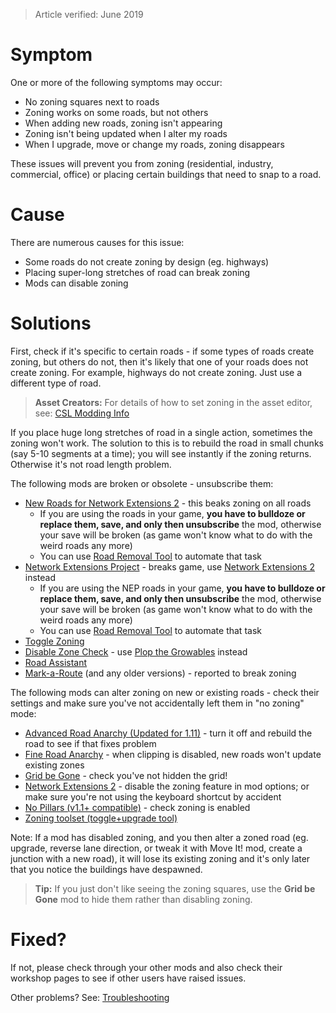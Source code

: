 > Article verified: June 2019

# Symptom

One or more of the following symptoms may occur:

* No zoning squares next to roads
* Zoning works on some roads, but not others
* When adding new roads, zoning isn't appearing
* Zoning isn't being updated when I alter my roads
* When I upgrade, move or change my roads, zoning disappears

These issues will prevent you from zoning (residential, industry, commercial, office) or placing certain buildings that need to snap to a road.

# Cause

There are numerous causes for this issue:

* Some roads do not create zoning by design (eg. highways)
* Placing super-long stretches of road can break zoning
* Mods can disable zoning

# Solutions

First, check if it's specific to certain roads - if some types of roads create zoning, but others do not, then it's likely that one of your roads does not create zoning. For example, highways do not create zoning. Just use a different type of road.

> **Asset Creators:** For details of how to set zoning in the asset editor, see: [CSL Modding Info](https://cslmodding.info/asset/network/)

If you place huge long stretches of road in a single action, sometimes the zoning won't work. The solution to this is to rebuild the road in small chunks (say 5-10 segments at a time); you will see instantly if the zoning returns. Otherwise it's not road length problem.

The following mods are broken or obsolete - unsubscribe them:

* [New Roads for Network Extensions 2](https://steamcommunity.com/sharedfiles/filedetails/?id=929114228) - this beaks zoning on all roads
    * If you are using the roads in your game, **you have to bulldoze or replace them, save, and only then unsubscribe** the mod, otherwise your save will be broken (as game won't know what to do with the weird roads any more)
    * You can use [Road Removal Tool](https://steamcommunity.com/sharedfiles/filedetails/?id=1243740191) to automate that task
* [Network Extensions Project](https://steamcommunity.com/sharedfiles/filedetails/?id=478820060) - breaks game, use [Network Extensions 2](https://steamcommunity.com/sharedfiles/filedetails/?id=812125426) instead
    * If you are using the NEP roads in your game, **you have to bulldoze or replace them, save, and only then unsubscribe** the mod, otherwise your save will be broken (as game won't know what to do with the weird roads any more)
    * You can use [Road Removal Tool](https://steamcommunity.com/sharedfiles/filedetails/?id=1243740191) to automate that task
* [Toggle Zoning](https://steamcommunity.com/sharedfiles/filedetails/?id=415782697)
* [Disable Zone Check](https://steamcommunity.com/sharedfiles/filedetails/?id=821539759) - use [Plop the Growables](https://steamcommunity.com/sharedfiles/filedetails/?id=924884948) instead
* [Road Assistant](https://steamcommunity.com/sharedfiles/filedetails/?id=417926819)
* [Mark-a-Route](https://steamcommunity.com/sharedfiles/filedetails/?id=1548749050) (and any older versions) - reported to break zoning

The following mods can alter zoning on new or existing roads - check their settings and make sure you've not accidentally left them in "no zoning" mode:

* [Advanced Road Anarchy (Updated for 1.11)](https://steamcommunity.com/sharedfiles/filedetails/?id=433567230) - turn it off and rebuild the road to see if that fixes problem
* [Fine Road Anarchy](https://steamcommunity.com/sharedfiles/filedetails/?id=802066100) - when clipping is disabled, new roads won't update existing zones
* [Grid be Gone](https://steamcommunity.com/sharedfiles/filedetails/?id=1540147921) - check you've not hidden the grid!
* [Network Extensions 2](https://steamcommunity.com/sharedfiles/filedetails/?id=812125426) - disable the zoning feature in mod options; or make sure you're not using the keyboard shortcut by accident
* [No Pillars (v1.1+ compatible)](https://steamcommunity.com/sharedfiles/filedetails/?id=463845891) - check zoning is enabled
* [Zoning toolset (toggle+upgrade tool)](https://steamcommunity.com/sharedfiles/filedetails/?id=592076973)

Note: If a mod has disabled zoning, and you then alter a zoned road (eg. upgrade, reverse lane direction, or tweak it with Move It! mod, create a junction with a new road), it will lose its existing zoning and it's only later that you notice the buildings have despawned.

> **Tip:** If you just don't like seeing the zoning squares, use the **Grid be Gone** mod to hide them rather than disabling zoning.

# Fixed?

If not, please check through your other mods and also check their workshop pages to see if other users have raised issues.

Other problems? See: [Troubleshooting](Troubleshooting)